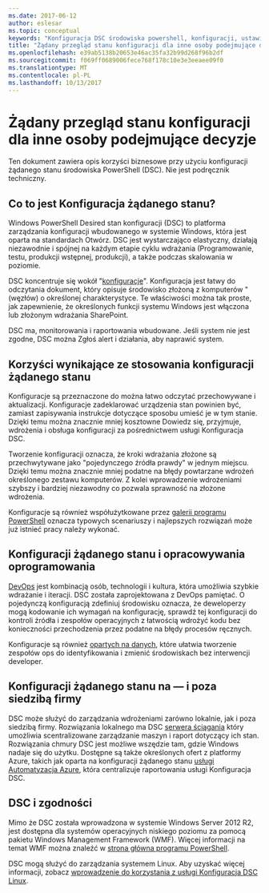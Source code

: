 ```yaml
---
ms.date: 2017-06-12
author: eslesar
ms.topic: conceptual
keywords: "Konfiguracja DSC środowiska powershell, konfiguracji, ustawienia"
title: "Żądany przegląd stanu konfiguracji dla inne osoby podejmujące decyzje"
ms.openlocfilehash: e39ab5138b20653e46ac35fa32b99d268f96b2df
ms.sourcegitcommit: f069ff0689006fece768f178c10e3e3eeaee09f0
ms.translationtype: MT
ms.contentlocale: pl-PL
ms.lasthandoff: 10/13/2017
---
```

# <a name="desired-state-configuration-overview-for-decision-makers"></a>Żądany przegląd stanu konfiguracji dla inne osoby podejmujące decyzje

Ten dokument zawiera opis korzyści biznesowe przy użyciu konfiguracji żądanego stanu środowiska PowerShell (DSC). Nie jest podręcznik techniczny.

## <a name="what-is-desired-state-configuration"></a>Co to jest Konfiguracja żądanego stanu?

Windows PowerShell Desired stan konfiguracji (DSC) to platforma zarządzania konfiguracji wbudowanego w systemie Windows, która jest oparta na standardach Otwórz. DSC jest wystarczająco elastyczny, działają niezawodnie i spójnej na każdym etapie cyklu wdrażania (Programowanie, testu, produkcji wstępnej, produkcji), a także podczas skalowania w poziomie. 

DSC koncentruje się wokół "[konfiguracje](https://msdn.microsoft.com/en-us/powershell/dsc/configurations)".
Konfiguracja jest łatwy do odczytania dokument, który opisuje środowisko złożoną z komputerów "(węzłów) o określonej charakterystyce. Te właściwości można tak proste, jak zapewnienie, że określonych funkcji systemu Windows jest włączona lub złożonym wdrażania SharePoint. 

DSC ma, monitorowania i raportowania wbudowane. Jeśli system nie jest zgodne, DSC można Zgłoś alert i działania, aby naprawić system. 

## <a name="benefits-of-using-desired-state-configuration"></a>Korzyści wynikające ze stosowania konfiguracji żądanego stanu

Konfiguracje są przeznaczone do można łatwo odczytać przechowywane i aktualizacji. Konfiguracje zadeklarować urządzenia stan powinien być, zamiast zapisywania instrukcje dotyczące sposobu umieść je w tym stanie. Dzięki temu można znacznie mniej kosztowne Dowiedz się, przyjmuje, wdrożenia i obsługa konfiguracji za pośrednictwem usługi Konfiguracja DSC. 

Tworzenie konfiguracji oznacza, że kroki wdrażania złożone są przechwytywane jako "pojedynczego źródła prawdy" w jednym miejscu. Dzięki temu można znacznie mniej podatne na błędy powtarzane wdrożeń określonego zestawu komputerów. Z kolei wprowadzenie wdrożeniami szybszy i bardziej niezawodny co pozwala sprawność na złożone wdrożenia.

Konfiguracje są również współużytkowane przez [galerii programu PowerShell](https://powershellgallery.com) oznacza typowych scenariuszy i najlepszych rozwiązań może już istnieć pracy należy wykonać.


## <a name="desired-state-configuration-and-devops"></a>Konfiguracji żądanego stanu i opracowywania oprogramowania

[DevOps](http://blogs.technet.com/b/ashleymcglone/archive/2015/11/20/devops-for-n00bs-ie-windows-people.aspx) jest kombinacją osób, technologii i kultura, która umożliwia szybkie wdrażanie i iteracji. DSC została zaprojektowana z DevOps pamiętać. O pojedynczą konfiguracją zdefiniuj środowisku oznacza, że deweloperzy mogą kodowanie ich wymagań na konfigurację, sprawdź tej konfiguracji do kontroli źródła i zespołów operacyjnych z łatwością wdrożyć kodu bez konieczności przechodzenia przez podatne na błędy procesów ręcznych. 

Konfiguracje są również [opartych na danych](https://msdn.microsoft.com/en-us/powershell/dsc/configdata), które ułatwia tworzenie zespołów ops do identyfikowania i zmienić środowiskach bez interwencji developer. 

## <a name="desired-state-configuration-on--and-off-premises"></a>Konfiguracji żądanego stanu na — i poza siedzibą firmy

DSC może służyć do zarządzania wdrożeniami zarówno lokalnie, jak i poza siedzibą firmy. Rozwiązania lokalnego ma DSC [serwera ściągania](https://msdn.microsoft.com/en-us/powershell/dsc/pullserver) który umożliwia scentralizowane zarządzanie maszyn i raport dotyczący ich stan. Rozwiązania chmury DSC jest możliwe wszędzie tam, gdzie Windows nadaje się do użytku. Dostępne są także określonych ofert z platformy Azure, takich jak oparta na konfiguracji żądanego stanu [usługi Automatyzacja Azure](https://azure.microsoft.com/en-us/documentation/services/automation/), która centralizuje raportowania usługi Konfiguracja DSC. 

## <a name="dsc-and-compatibility"></a>DSC i zgodności

Mimo że DSC została wprowadzona w systemie Windows Server 2012 R2, jest dostępna dla systemów operacyjnych niskiego poziomu za pomocą pakietu Windows Management Framework (WMF). Więcej informacji na temat WMF można znaleźć w [strona główna programu PowerShell](https://msdn.microsoft.com/en-us/powershell/). 

DSC mogą służyć do zarządzania systemem Linux. Aby uzyskać więcej informacji, zobacz [wprowadzenie do korzystania z usługi Konfiguracja DSC Linux](https://msdn.microsoft.com/en-us/powershell/dsc/lnxgettingstarted).


